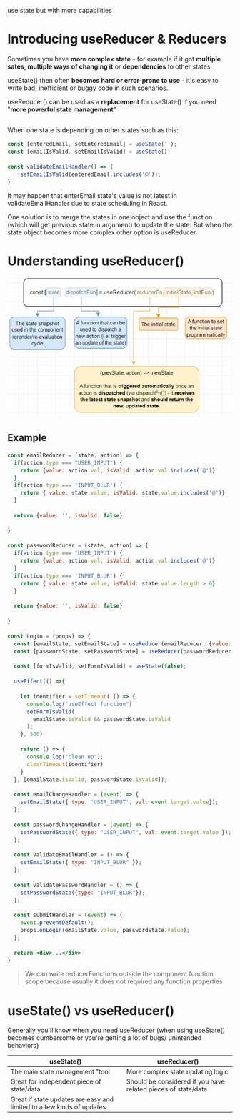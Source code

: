use state but with more capabilities

# Introducing useReducer & Reducers

Sometimes you have **more complex state** - for example if it got **multiple sates, multiple ways of changing it** or **dependencies** to other states.

useState() then often **becomes hard or error-prone to use** - it's easy to write bad, inefficient or buggy code in such scenarios.

useReducer() can be used as a **replacement** for useState() if you need "**more powerful state management**"

## 

When one state is depending on other states such as this: 
```jsx
const [enteredEmail, setEnteredEmail] = useState('');
const [emailIsValid, setEmailIsValid] = useState();

const validateEmailHandler() => {
    setEmailIsValid(enteredEmail.includes('@'));
}
```

It may happen that enterEmail state's value is not latest in validateEmailHandler due to state scheduling in React.

One solution is to merge the states in one object and use the function (which will get previous state in argument) to update the state. But when the state object becomes more complex other option is useReducer.

# Understanding useReducer()

![useReducer](../public/images/useReducer.png)

## Example

```jsx
const emailReducer = (state, action) => {
  if(action.type === "USER_INPUT") {
    return {value: action.val, isValid: action.val.includes('@')}
  } 
  if(action.type === 'INPUT_BLUR') {
    return { value: state.value, isValid: state.value.includes('@')}
  }

  return {value: '', isValid: false}

}

const passwordReducer = (state, action) => {
  if(action.type === "USER_INPUT") {
    return {value: action.val, isValid: action.val.includes('@')}
  } 
  if(action.type === 'INPUT_BLUR') {
    return { value: state.value, isValid: state.value.length > 6}
  }

  return {value: '', isValid: false}

}

const Login = (props) => {
  const [emailState, setEmailState] = useReducer(emailReducer, {value: '', isValid: null})
  const [passwordState, setPasswordState] = useReducer(passwordReducer, {value: '', isValid: null})

  const [formIsValid, setFormIsValid] = useState(false);

  useEffect(() =>{

    let identifier = setTimeout( () => {
      console.log("useEffect function")
      setFormIsValid(
        emailState.isValid && passwordState.isValid
      );
    }, 500)

    return () => { 
      console.log("clean up");
      clearTimeout(identifier)
    }
  }, [emailState.isValid, passwordState.isValid]);

  const emailChangeHandler = (event) => {
    setEmailState({ type: 'USER_INPUT', val: event.target.value});
  };

  const passwordChangeHandler = (event) => {
    setPasswordState({ type: "USER_INPUT", val: event.target.value });
  };

  const validateEmailHandler = () => {
    setEmailState({ type: "INPUT_BLUR" });
  };

  const validatePasswordHandler = () => {
    setPasswordState({type: "INPUT_BLUR"});
  };

  const submitHandler = (event) => {
    event.preventDefault();
    props.onLogin(emailState.value, passwordState.value);
  };

  return <div>...</div>
}
```
> We can write reducerFunctions outside the component function scope because usually it does not required any function properties

# useState() vs useReducer()

Generally you'll know when you need useReducer (when using useState() becomes cumbersome or you're getting a lot of bugs/ unintended behaviors)

| useState() | useReducer() |
|------------|--------------|
|The main state management "tool| More complex state updating logic|
|Great for independent piece of state/data| Should be considered if you have related pieces of state/data |
|Great if state updates are easy and limited to a few kinds of updates||
